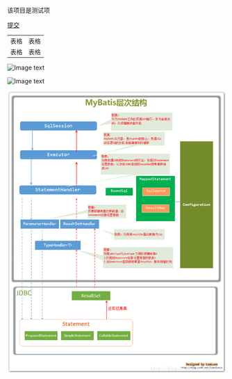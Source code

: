 该项目是测试项

<a href="https://www.hao123.com/" > 提交<a/>

<table>
<tr><td>表格</td><td>表格</td><tr/>
<tr><td>表格</td><td>表格</td><tr/>
<table/>

![Image text](https://raw.github.com/yourName/repositpry/master/yourprojectName/img-folder/test.jpg)

![Image text](https://raw.github.com/yourName/repositpry/master/yourprojectName/img-folder/test.jpg)

![Image text](https://github.com/liaqing/test/blob/master/test/image/20141028140852531.png)
